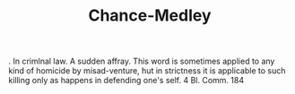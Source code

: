 ---
title: Chance-Medley
letter: C
permalink: "/definitions/bld-chance-medley.html"
body: ". In crimlnal law. A sudden affray. This word is sometimes applied to any kind
  of homicide by misad-venture, hut in strictness it is applicable to such killing
  only as happens in defending one's self. 4 Bl. Comm. 184"
published_at: '2018-07-07'
source: Black's Law Dictionary 2nd Ed (1910)
layout: post
---
